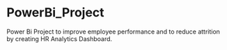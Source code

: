 # PowerBi_Project

Power Bi Project to improve employee performance and to reduce attrition by creating  HR Analytics Dashboard.
